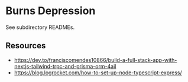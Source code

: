 # Burns Depression

See subdirectory READMEs.

## Resources

- https://dev.to/franciscomendes10866/build-a-full-stack-app-with-nextjs-tailwind-trpc-and-prisma-orm-4ail
- https://blog.logrocket.com/how-to-set-up-node-typescript-express/
